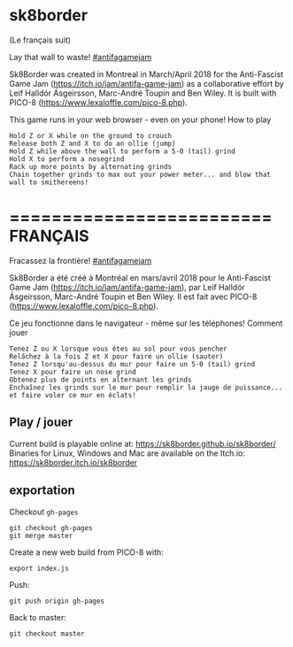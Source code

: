 # sk8border

(Le français suit)

Lay that wall to waste! [#antifagamejam](https://twitter.com/search?q=%23antifagamejam)

Sk8Border was created in Montreal in March/April 2018 for the Anti-Fascist Game Jam (https://itch.io/jam/antifa-game-jam) as a collaborative effort by Leif Halldór Ásgeirsson, Marc-André Toupin and Ben Wiley. It is built with PICO-8 (https://www.lexaloffle.com/pico-8.php).

This game runs in your web browser - even on your phone!
How to play

    Hold Z or X while on the ground to crouch
    Release both Z and X to do an ollie (jump)
    Hold Z while above the wall to perform a 5-0 (tail) grind
    Hold X to perform a nosegrind
    Rack up more points by alternating grinds
    Chain together grinds to max out your power meter... and blow that wall to smithereens!

=========================
FRANÇAIS
=========================

Fracassez la frontière! [#antifagamejam](https://twitter.com/search?q=%23antifagamejam)

Sk8Border a été créé à Montréal en mars/avril 2018 pour le Anti-Fascist Game Jam (https://itch.io/jam/antifa-game-jam), par Leif Halldór Ásgeirsson, Marc-André Toupin et Ben Wiley. Il est fait avec PICO-8 (https://www.lexaloffle.com/pico-8.php).

Ce jeu fonctionne dans le navigateur - même sur les téléphones!
Comment jouer

    Tenez Z ou X lorsque vous êtes au sol pour vous pencher
    Relâchez à la fois Z et X pour faire un ollie (sauter)
    Tenez Z lorsqu'au-dessus du mur pour faire un 5-0 (tail) grind
    Tenez X pour faire un nose grind
    Obtenez plus de points en alternant les grinds
    Enchaînez les grinds sur le mur pour remplir la jauge de puissance... et faire voler ce mur en éclats!

## Play / jouer

Current build is playable online at: https://sk8border.github.io/sk8border/
Binaries for Linux, Windows and Mac are available on the Itch.io: https://sk8border.itch.io/sk8border

## exportation

Checkout `gh-pages`

```console
git checkout gh-pages
git merge master
```

Create a new web build from PICO-8 with:

```console
export index.js
```

Push:

```console
git push origin gh-pages
```

Back to master:

```console
git checkout master
```
